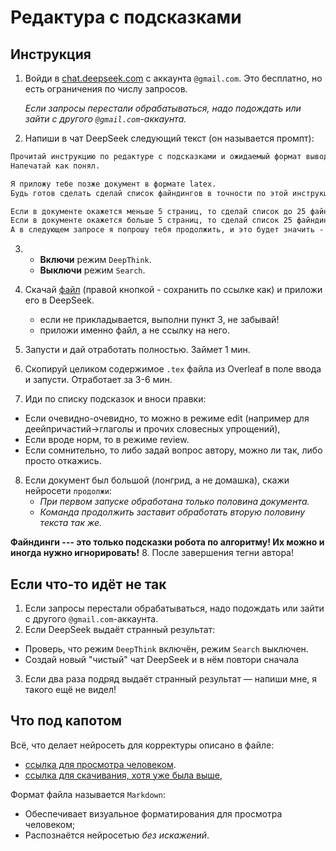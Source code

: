 # Редактура с подсказками
## Инструкция

1. Войди в [chat.deepseek.com](https://chat.deepseek.com/) с аккаунта `@gmail.com`. Это бесплатно, но есть ограничения по числу запросов. 

    *Если запросы перестали обрабатываться, надо подождать или зайти с другого `@gmail.com`-аккаунта.*

2. Напиши в чат DeepSeek следующий текст (он называется промпт):

```txt
Прочитай инструкцию по редактуре с подсказками и ожидаемый формат вывода в приложенном документе md. 
Напечатай как понял. 

Я приложу тебе позже документ в формате latex. 
Будь готов сделать сделай список файндингов в точности по этой инструкции.

Если в документе окажется меньше 5 страниц, то сделай список до 25 файндингов по всему документу.
Если в документе окажется больше 5 страниц, то сделай список 25 файндингов по первой половине.
А в следующем запросе я попрошу тебя продолжить, и это будет значить - "сделай список 25 файндингов по второй половине".
```

3.  * **Включи** режим `DeepThink`. 
    * **Выключи** режим `Search`.

4. Скачай [файл](https://raw.githubusercontent.com/zalig/redaktura/refs/heads/main/edithelper/ai-helper-v0.1.md) (правой кнопкой - сохранить по ссылке как) и приложи его в DeepSeek.
    * если не прикладывается, выполни пункт 3, не забывай!
    * приложи именно файл, а не ссылку на него.

5. Запусти и дай отработать полностью. Займет 1 мин.

6. Скопируй целиком содержимое `.tex` файла из Overleaf в поле ввода и запусти. Отработает за 3-6 мин.

7. Иди по списку подсказок и вноси правки: 
- Если очевидно-очевидно, то можно в режиме edit (например для деейпричастий->глаголы и прочих словесных упрощений), 
- Если вроде норм, то в режиме review.
- Если сомнительно, то либо задай вопрос автору, можно ли так, либо просто откажись.

8. Если документ был большой (лонгрид, а не домашка), скажи нейросети `продолжи`:
    * *При первом запуске обработана только половина документа.*
    * *Команда продолжить заставит обработать вторую половину текста так же.*

**Файндинги --- это только подсказки робота по алгоритму! Их можно и иногда нужно игнорировать!**
8. После завершения тегни автора!

## Если что-то идёт не так

1. Если запросы перестали обрабатываться, надо подождать или зайти с другого `@gmail.com`-аккаунта. 
2. Если DeepSeek выдаёт странный результат: 
  * Проверь, что режим `DeepThink` включён, режим `Search` выключен.
  * Создай новый "чистый" чат DeepSeek и в нём повтори сначала
3. Если два раза подряд выдаёт странный результат — напиши мне, я такого ещё не видел!

## Что под капотом
Всё, что делает нейросеть для корректуры описано в файле:
* [ссылка для просмотра человеком](https://github.com/zalig/redaktura/blob/main/edithelper/ai-helper-v0.1.md).
* [ссылка для скачивания, хотя уже была выше](https://raw.githubusercontent.com/zalig/redaktura/refs/heads/main/edithelper/ai-helper-v0.1.md),


Формат файла называется `Markdown`:
* Обеспечивает визуальное форматирования для просмотра человеком;
* Распознаётся нейросетью *без искажений*.
